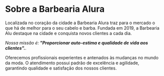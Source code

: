 <!DOCTYPE html>
<html lang="pt-br">
<head>
<meta charset="UTF-8">
<title> Barbearia Alura</title>
</head>
<body>
<h1>Sobre a Barbearia Alura</h1>

<p>Localizada no coração da cidade a Barbearia Alura traz para o mercado o que há de melhor para o seu cabelo e barba. Fundada em 2019, a Barbearia Alu destaque na cidade e conquista novos clientes a cada dia.</p>

<p><em>Nossa missão é:<strong> "Proporcionar auto-estima e qualidade de vida aos clientes".</strong>.</em></p>

<p>Oferecemos profissionais experientes e antenados às mudanças no mundo da moda. O atendimento possui padrão de excelência e agilidade, garantindo qualidade e satisfação dos nossos clientes.</p>
</body>
</html>
